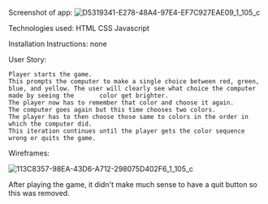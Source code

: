 Screenshot of app:
![D5319341-E278-48A4-97E4-EF7C927EAE09_1_105_c](https://user-images.githubusercontent.com/77291649/142701354-e3855357-2224-4ab4-b8b5-5a7199d4ff91.jpeg)


Technologies used:
HTML 
CSS 
Javascript

Installation Instructions: 
none

User Story:

    Player starts the game.
    This prompts the computer to make a single choice between red, green, blue, and yellow. The user will clearly see what choice the computer made by seeing the       color get brighter.
    The player now has to remember that color and choose it again.  
    The computer goes again but this time chooses two colors.
    The player has to then choose those same to colors in the order in which the computer did.
    This iteration continues until the player gets the color sequence wrong or quits the game.
    
Wireframes: 


![113C8357-98EA-43D6-A712-298075D402F6_1_105_c](https://user-images.githubusercontent.com/77291649/142701469-c4cdfd03-dec1-4de6-b972-8ddcbcaaf208.jpeg)


After playing the game, it didn't make much sense to have a quit button so this was removed.
